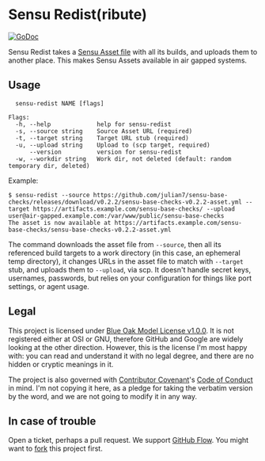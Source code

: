 # Sensu Redist(ribute)

[![GoDoc](https://godoc.org/github.com/julian7/sensu-redist?status.svg)](https://godoc.org/github.com/julian7/sensu-redist)

Sensu Redist takes a [Sensu Asset file](https://docs.sensu.io/sensu-go/latest/reference/assets/) with all its builds, and uploads them to another place. This makes Sensu Assets available in air gapped systems.

## Usage

```text
  sensu-redist NAME [flags]

Flags:
  -h, --help             help for sensu-redist
  -s, --source string    Source Asset URL (required)
  -t, --target string    Target URL stub (required)
  -u, --upload string    Upload to (scp target, required)
      --version          version for sensu-redist
  -w, --workdir string   Work dir, not deleted (default: random temporary dir, deleted)
```

Example:

```shell
$ sensu-redist --source https://github.com/julian7/sensu-base-checks/releases/download/v0.2.2/sensu-base-checks-v0.2.2-asset.yml --target https://artifacts.example.com/sensu-base-checks/ --upload user@air-gapped.example.com:/var/www/public/sensu-base-checks
The asset is now available at https://artifacts.example.com/sensu-base-checks/sensu-base-checks-v0.2.2-asset.yml
```

The command downloads the asset file from `--source`, then all its referenced build targets to a work directory (in this case, an ephemeral temp directory), it changes URLs in the asset file to match with `--target` stub, and uploads them to `--upload`, via scp. It doesn't handle secret keys, usernames, passwords, but relies on your configuration for things like port settings, or agent usage.

## Legal

This project is licensed under [Blue Oak Model License v1.0.0](https://blueoakcouncil.org/license/1.0.0). It is not registered either at OSI or GNU, therefore GitHub and Google are widely looking at the other direction. However, this is the license I'm most happy with: you can read and understand it with no legal degree, and there are no hidden or cryptic meanings in it.

The project is also governed with [Contributor Covenant](https://contributor-covenant.org/)'s [Code of Conduct](https://www.contributor-covenant.org/version/1/4/) in mind. I'm not copying it here, as a pledge for taking the verbatim version by the word, and we are not going to modify it in any way.

## In case of trouble

Open a ticket, perhaps a pull request. We support [GitHub Flow](https://guides.github.com/introduction/flow/). You might want to [fork](https://guides.github.com/activities/forking/) this project first.
